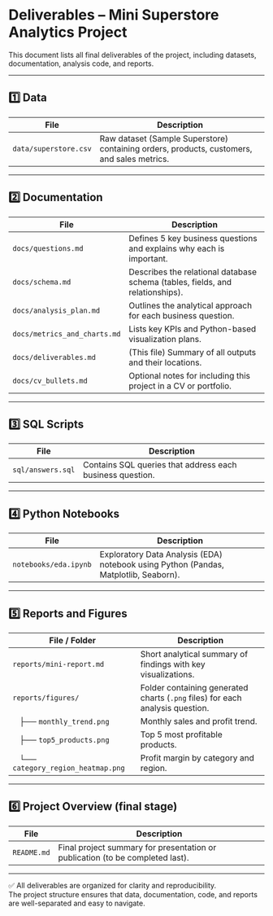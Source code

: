 # Deliverables – Mini Superstore Analytics Project

This document lists all final deliverables of the project, including datasets, documentation, analysis code, and reports.

---

## 1️⃣ Data
| File | Description |
|------|--------------|
| `data/superstore.csv` | Raw dataset (Sample Superstore) containing orders, products, customers, and sales metrics. |

---

## 2️⃣ Documentation
| File | Description |
|------|--------------|
| `docs/questions.md` | Defines 5 key business questions and explains why each is important. |
| `docs/schema.md` | Describes the relational database schema (tables, fields, and relationships). |
| `docs/analysis_plan.md` | Outlines the analytical approach for each business question. |
| `docs/metrics_and_charts.md` | Lists key KPIs and Python-based visualization plans. |
| `docs/deliverables.md` | (This file) Summary of all outputs and their locations. |
| `docs/cv_bullets.md` | Optional notes for including this project in a CV or portfolio. |

---

## 3️⃣ SQL Scripts
| File | Description |
|------|--------------|
| `sql/answers.sql` | Contains SQL queries that address each business question. |

---

## 4️⃣ Python Notebooks
| File | Description |
|------|--------------|
| `notebooks/eda.ipynb` | Exploratory Data Analysis (EDA) notebook using Python (Pandas, Matplotlib, Seaborn). |

---

## 5️⃣ Reports and Figures
| File / Folder | Description |
|----------------|-------------|
| `reports/mini-report.md` | Short analytical summary of findings with key visualizations. |
| `reports/figures/` | Folder containing generated charts (`.png` files) for each analysis question. |
| &nbsp;&nbsp; ├── `monthly_trend.png` | Monthly sales and profit trend. |
| &nbsp;&nbsp; ├── `top5_products.png` | Top 5 most profitable products. |
| &nbsp;&nbsp; └── `category_region_heatmap.png` | Profit margin by category and region. |

---

## 6️⃣ Project Overview (final stage)
| File | Description |
|------|--------------|
| `README.md` | Final project summary for presentation or publication (to be completed last). |

---

✅ All deliverables are organized for clarity and reproducibility.  
The project structure ensures that data, documentation, code, and reports are well-separated and easy to navigate.